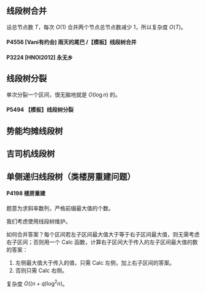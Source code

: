 ## 线段树合并

设总节点数 $T$，每次 $O(1)$ 合并两个节点总节点数减少 $1$，所以复杂度 $O(T)$。


#### P4556 [Vani有约会] 雨天的尾巴 /【模板】线段树合并

#### P3224 [HNOI2012] 永无乡

## 线段树分裂

单次分裂一个区间，很无脑地就是 $O(\log n)$ 的。

#### P5494 【模板】线段树分裂

## 势能均摊线段树

## 吉司机线段树

## 单侧递归线段树（类楼房重建问题）

#### P4198 楼房重建

题意为求斜率数列，严格前缀最大值的个数。

我们考虑使用线段树维护。

如何合并答案？每个区间若左子区间最大值大于等于右子区间最大值，则无需考虑右子区间；否则用一个 Calc 函数，计算右子区间大于传入的左子区间最大值的数的答案：

1. 左侧最大值大于传入的值，只需 Calc 左侧，加上右子区间的答案。
2. 否则只需 Calc 右侧。

复杂度 $O((n+q)\log^2n)$。